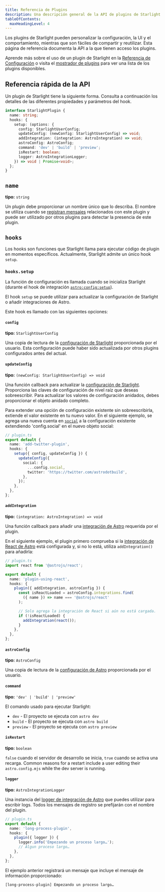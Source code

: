 ```yaml
---
title: Referencia de Plugins
description: Una descripción general de la API de plugins de Starlight.
tableOfContents:
  maxHeadingLevel: 4
---
```


Los plugins de Starlight pueden personalizar la configuración, la UI y el comportamiento, mientras que son fáciles de compartir y reutilizar.
Esta página de referencia documenta la API a la que tienen acceso los plugins.

Aprende más sobre el uso de un plugin de Starlight en la [Referencia de Configuración](/es/reference/configuration/#plugins) o visita el [mostrador de plugins](/es/showcase/#plugins) para ver una lista de los plugins disponibles.

## Referencia rápida de la API

Un plugin de Starlight tiene la siguiente forma.
Consulta a continuación los detalles de las diferentes propiedades y parámetros del hook.

```ts
interface StarlightPlugin {
  name: string;
  hooks: {
    setup: (options: {
      config: StarlightUserConfig;
      updateConfig: (newConfig: StarlightUserConfig) => void;
      addIntegration: (integration: AstroIntegration) => void;
      astroConfig: AstroConfig;
      command: 'dev' | 'build' | 'preview';
      isRestart: boolean;
      logger: AstroIntegrationLogger;
    }) => void | Promise<void>;
  };
}
```

## `name`

**tipo:** `string`

Un plugin debe proporcionar un nombre único que lo describa. El nombre se utiliza cuando se [registran mensajes](#logger) relacionados con este plugin y puede ser utilizado por otros plugins para detectar la presencia de este plugin.

## `hooks`

Los hooks son funciones que Starlight llama para ejecutar código de plugin en momentos específicos. Actualmente, Starlight admite un único hook `setup`.

### `hooks.setup`

La función de configuración es llamada cuando se inicializa Starlight (durante el hook de integración [`astro:config:setup`](https://docs.astro.build/es/reference/integrations-reference/#astroconfigsetup)).

El hook `setup` se puede utilizar para actualizar la configuración de Starlight o añadir integraciones de Astro.

Este hook es llamado con las siguientes opciones:

#### `config`

**tipo:** `StarlightUserConfig`

Una copia de lectura de la [configuración de Starlight](/es/reference/configuration) proporcionada por el usuario.
Esta configuración puede haber sido actualizada por otros plugins configurados antes del actual.

#### `updateConfig`

**tipo:** `(newConfig: StarlightUserConfig) => void`

Una función callback para actualizar la [configuración de Starlight](/es/reference/configuration).
Proporciona las claves de configuración de nivel raíz que deseas sobreescribir.
Para actualizar los valores de configuración anidados, debes proporcionar el objeto anidado completo.

Para extender una opción de configuración existente sin sobreescribirla, extiende el valor existente en tu nuevo valor.
En el siguiente ejemplo, se agrega una nueva cuenta en [`social`](/reference/configuration/#social) a la configuración existente extendiendo 'config.social' en el nuevo objeto social:

```ts {6-11}
// plugin.ts
export default {
  name: 'add-twitter-plugin',
  hooks: {
    setup({ config, updateConfig }) {
      updateConfig({
        social: {
          ...config.social,
          twitter: 'https://twitter.com/astrodotbuild',
        },
      });
    },
  },
};
```

#### `addIntegration`

**tipo:** `(integration: AstroIntegration) => void`

Una función callback para añadir una [integración de Astro](https://docs.astro.build/es/reference/integrations-reference/) requerida por el plugin.

En el siguiente ejemplo, el plugin primero comprueba si la [integración de React de Astro](https://docs.astro.build/es/guides/integrations-guide/react/) está configurada y, si no lo está, utiliza `addIntegration()` para añadirla:

```ts {14} "addIntegration,"
// plugin.ts
import react from '@astrojs/react';

export default {
  name: 'plugin-using-react',
  hooks: {
    plugin({ addIntegration, astroConfig }) {
      const isReactLoaded = astroConfig.integrations.find(
        ({ name }) => name === '@astrojs/react'
      );

      // Solo agrega la integración de React si aún no está cargada.
      if (!isReactLoaded) {
        addIntegration(react());
      }
    },
  },
};
```

#### `astroConfig`

**tipo:** `AstroConfig`

Una copia de lectura de la [configuración de Astro](https://docs.astro.build/es/reference/configuration-reference/) proporcionada por el usuario.

#### `command`

**tipo:** `'dev' | 'build' | 'preview'`

El comando usado para ejecutar Starlight:

- `dev` - El proyecto se ejecuta con `astro dev`
- `build` - El proyecto se ejecuta con `astro build`
- `preview` - El proyecto se ejecuta con `astro preview`

#### `isRestart`

**tipo:** `boolean`

`false` cuando el servidor de desarrollo se inicia, `true` cuando se activa una recarga.
Common reasons for a restart include a user editing their `astro.config.mjs` while the dev server is running.

#### `logger`

**tipo:** `AstroIntegrationLogger`

Una instancia del [logger de integración de Astro](https://docs.astro.build/es/reference/integrations-reference/#astrointegrationlogger) que puedes utilizar para escribir logs.
Todos los mensajes de registro se prefijarán con el nombre del plugin.

```ts {6}
// plugin.ts
export default {
  name: 'long-process-plugin',
  hooks: {
    plugin({ logger }) {
      logger.info('Empezando un proceso largo…');
      // Algun proceso largo…
    },
  },
};
```

El ejemplo anterior registrará un mensaje que incluye el mensaje de información proporcionado:

```shell
[long-process-plugin] Empezando un proceso largo…
```

